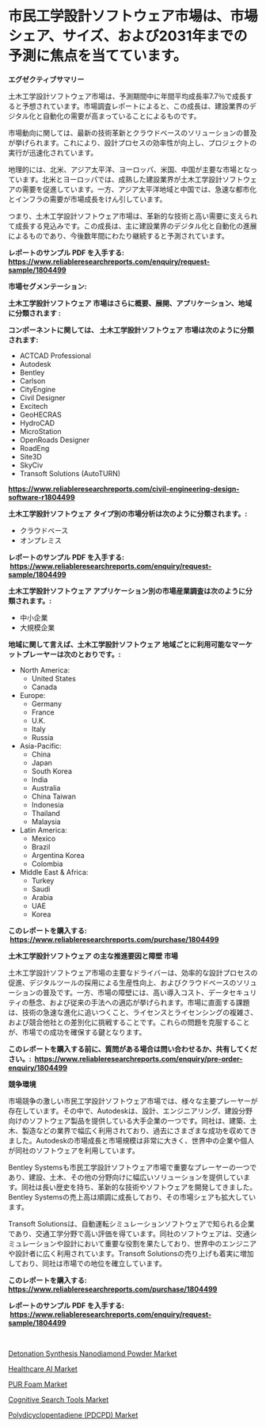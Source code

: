 <p><h1>市民工学設計ソフトウェア市場は、市場シェア、サイズ、および2031年までの予測に焦点を当てています。</h1></p><p><strong>エグゼクティブサマリー</strong></p>
<p><p>土木工学設計ソフトウェア市場は、予測期間中に年間平均成長率7.7％で成長すると予想されています。市場調査レポートによると、この成長は、建設業界のデジタル化と自動化の需要が高まっていることによるものです。</p><p>市場動向に関しては、最新の技術革新とクラウドベースのソリューションの普及が挙げられます。これにより、設計プロセスの効率性が向上し、プロジェクトの実行が迅速化されています。</p><p>地理的には、北米、アジア太平洋、ヨーロッパ、米国、中国が主要な市場となっています。北米とヨーロッパでは、成熟した建設業界が土木工学設計ソフトウェアの需要を促進しています。一方、アジア太平洋地域と中国では、急速な都市化とインフラの需要が市場成長をけん引しています。</p><p>つまり、土木工学設計ソフトウェア市場は、革新的な技術と高い需要に支えられて成長する見込みです。この成長は、主に建設業界のデジタル化と自動化の進展によるものであり、今後数年間にわたり継続すると予測されています。</p></p>
<p><strong>レポートのサンプル PDF を入手する: <a href="https://www.reliableresearchreports.com/enquiry/request-sample/1804499">https://www.reliableresearchreports.com/enquiry/request-sample/1804499</a></strong></p>
<p><strong>市場セグメンテーション:</strong></p>
<p><strong> 土木工学設計ソフトウェア 市場はさらに概要、展開、アプリケーション、地域に分類されます :</strong></p>
<p><strong>コンポーネントに関しては、 土木工学設計ソフトウェア 市場は次のように分類されます: &nbsp;</strong></p>
<p><ul><li>ACTCAD Professional</li><li>Autodesk</li><li>Bentley</li><li>Carlson</li><li>CityEngine</li><li>Civil Designer</li><li>Excitech</li><li>GeoHECRAS</li><li>HydroCAD</li><li>MicroStation</li><li>OpenRoads Designer</li><li>RoadEng</li><li>Site3D</li><li>SkyCiv</li><li>Transoft Solutions (AutoTURN)</li></ul></p>
<p><strong><a href="https://www.reliableresearchreports.com/civil-engineering-design-software-r1804499">https://www.reliableresearchreports.com/civil-engineering-design-software-r1804499</a></strong></p>
<p><strong> 土木工学設計ソフトウェア タイプ別の市場分析は次のように分類されます。:</strong></p>
<p><ul><li>クラウドベース</li><li>オンプレミス</li></ul></p>
<p><strong>レポートのサンプル PDF を入手する: &nbsp;<a href="https://www.reliableresearchreports.com/enquiry/request-sample/1804499">https://www.reliableresearchreports.com/enquiry/request-sample/1804499</a></strong></p>
<p><strong> 土木工学設計ソフトウェア アプリケーション別の市場産業調査は次のように分類されます。:</strong></p>
<p><ul><li>中小企業</li><li>大規模企業</li></ul></p>
<p><strong>地域に関して言えば、土木工学設計ソフトウェア 地域ごとに利用可能なマーケットプレーヤーは次のとおりです。:</strong></p>
<p><ul>
    <li>
        North America:
        <ul>
            <li>United States</li>
            <li>Canada</li>
        </ul>
    </li>
    <li>
        Europe:
        <ul>
            <li>Germany</li>
            <li>France</li>
            <li>U.K.</li>
            <li>Italy</li>
            <li>Russia</li>
        </ul>
    </li>
    <li>
        Asia-Pacific:
        <ul>
            <li>China</li>
            <li>Japan</li>
            <li>South Korea</li>
            <li>India</li>
            <li>Australia</li>
            <li>China Taiwan</li>
            <li>Indonesia</li>
            <li>Thailand</li>
            <li>Malaysia</li>
        </ul>
    </li>
    <li>
        Latin America:
        <ul>
            <li>Mexico</li>
            <li>Brazil</li>
            <li>Argentina Korea</li>
            <li>Colombia</li>
        </ul>
    </li>
    <li>
        Middle East & Africa:
        <ul>
            <li>Turkey</li>
            <li>Saudi</li>
            <li>Arabia</li>
            <li>UAE</li>
            <li>Korea</li>
        </ul>
    </li>
    </ul></p>
<p><strong>このレポートを購入する: &nbsp;<a href="https://www.reliableresearchreports.com/purchase/1804499">https://www.reliableresearchreports.com/purchase/1804499</a></strong></p>
<p><strong>土木工学設計ソフトウェア の主な推進要因と障壁 市場</strong></p>
<p><p>土木工学設計ソフトウェア市場の主要なドライバーは、効率的な設計プロセスの促進、デジタルツールの採用による生産性向上、およびクラウドベースのソリューションの普及です。一方、市場の障壁には、高い導入コスト、データセキュリティの懸念、および従来の手法への適応が挙げられます。市場に直面する課題は、技術の急速な進化に追いつくこと、ライセンスとライセンシングの複雑さ、および競合他社との差別化に挑戦することです。これらの問題を克服することが、市場での成功を確保する鍵となります。</p></p>
<p><strong>このレポートを購入する前に、質問がある場合は問い合わせるか、共有してください。:&nbsp; <a href="https://www.reliableresearchreports.com/enquiry/pre-order-enquiry/1804499">https://www.reliableresearchreports.com/enquiry/pre-order-enquiry/1804499</a></strong></p>
<p><strong>競争環境</strong></p>
<p><p>市場競争の激しい市民工学設計ソフトウェア市場では、様々な主要プレーヤーが存在しています。その中で、Autodeskは、設計、エンジニアリング、建設分野向けのソフトウェア製品を提供している大手企業の一つです。同社は、建築、土木、製造などの業界で幅広く利用されており、過去にさまざまな成功を収めてきました。Autodeskの市場成長と市場規模は非常に大きく、世界中の企業や個人が同社のソフトウェアを利用しています。</p><p>Bentley Systemsも市民工学設計ソフトウェア市場で重要なプレーヤーの一つであり、建設、土木、その他の分野向けに幅広いソリューションを提供しています。同社は長い歴史を持ち、革新的な技術やソフトウェアを開発してきました。Bentley Systemsの売上高は順調に成長しており、その市場シェアも拡大しています。</p><p>Transoft Solutionsは、自動運転シミュレーションソフトウェアで知られる企業であり、交通工学分野で高い評価を得ています。同社のソフトウェアは、交通シミュレーションや設計において重要な役割を果たしており、世界中のエンジニアや設計者に広く利用されています。Transoft Solutionsの売り上げも着実に増加しており、同社は市場での地位を確立しています。</p></p>
<p><strong>このレポートを購入する: &nbsp; <a href="https://www.reliableresearchreports.com/purchase/1804499">https://www.reliableresearchreports.com/purchase/1804499</a></strong></p>
<p><strong>レポートのサンプル PDF を入手する: &nbsp;<a href="https://www.reliableresearchreports.com/enquiry/request-sample/1804499">https://www.reliableresearchreports.com/enquiry/request-sample/1804499</a></strong><strong></strong></p>
<p>&nbsp;</p>
<p><p><a href="https://www.linkedin.com/pulse/detonation-synthesis-nanodiamond-powder-market-size-growth-qvzbe?trackingId=JiqOd1%2FTQi8OAiB4fw1jog%3D%3D">Detonation Synthesis Nanodiamond Powder Market</a></p><p><a href="https://github.com/arionmp/Market-Research-Report-List-2/blob/main/healthcare-ai-market.md">Healthcare AI Market</a></p><p><a href="https://issuu.com/reportprime-2/docs/pur-foam-market-size-2030.pptx">PUR Foam Market</a></p><p><a href="https://github.com/markusgodoy/Market-Research-Report-List-2/blob/main/cognitive-search-tools-market.md">Cognitive Search Tools Market</a></p><p><a href="https://www.linkedin.com/pulse/polydicyclopentadiene-pdcpd-market-analysis-examines-its-ftzde?trackingId=NqzUDEy7BgiuRtdz09Iuzw%3D%3D">Polydicyclopentadiene (PDCPD) Market</a></p></p>